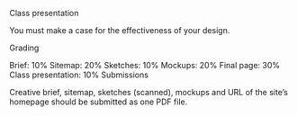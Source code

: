 Class presentation

You must make a case for the effectiveness of your design.

Grading

Brief: 10%
Sitemap: 20%
Sketches: 10%
Mockups: 20%
Final page: 30%
Class presentation: 10%
Submissions

Creative brief, sitemap, sketches (scanned), mockups and URL of the site’s homepage should be submitted as one PDF file.

